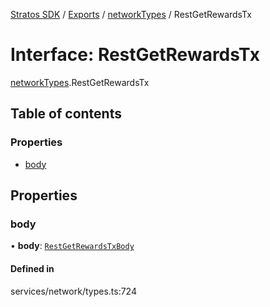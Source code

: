 [Stratos SDK](../README.md) / [Exports](../modules.md) / [networkTypes](../modules/networkTypes.md) / RestGetRewardsTx

# Interface: RestGetRewardsTx

[networkTypes](../modules/networkTypes.md).RestGetRewardsTx

## Table of contents

### Properties

- [body](networkTypes.RestGetRewardsTx.md#body)

## Properties

### body

• **body**: [`RestGetRewardsTxBody`](networkTypes.RestGetRewardsTxBody.md)

#### Defined in

services/network/types.ts:724

